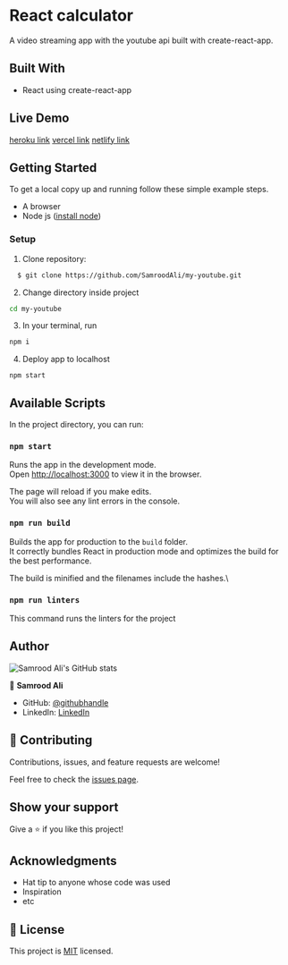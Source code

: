 # React calculator
A video streaming app with the youtube api built with create-react-app.

## Built With

- React using create-react-app
## Live Demo

[heroku link](https://samrood-youtube.herokuapp.com/)
[vercel link](https://my-youtube-bgtswknuw-samroodali.vercel.app/)
[netlify link](https://samrood-youtube.netlify.app//)


## Getting Started

To get a local copy up and running follow these simple example steps.

- A browser
- Node js  ([install node](https://nodejs.org/en/download/))

### Setup
1. Clone repository: 
```sh
  $ git clone https://github.com/SamroodAli/my-youtube.git

```
2. Change directory inside project
```sh
cd my-youtube
```
3. In your terminal, run 
```sh
npm i
```
4. Deploy app to localhost
```
npm start
```

## Available Scripts

In the project directory, you can run:

### `npm start`

Runs the app in the development mode.\
Open [http://localhost:3000](http://localhost:3000) to view it in the browser.

The page will reload if you make edits.\
You will also see any lint errors in the console.

### `npm run build`

Builds the app for production to the `build` folder.\
It correctly bundles React in production mode and optimizes the build for the best performance.

The build is minified and the filenames include the hashes.\

### `npm run linters`
This command runs the linters for the project

## Author

![Samrood Ali's GitHub stats](https://github-readme-stats.vercel.app/api?username=SamroodAli&count_private=true&theme=dark&show_icons=true)

👤 **Samrood Ali**
- GitHub: [@githubhandle](https://github.com/SamroodAli)
- LinkedIn: [LinkedIn](https://www.linkedin.com/in/samrood-ali/)

## 🤝 Contributing

Contributions, issues, and feature requests are welcome!

Feel free to check the [issues page](https://github.com/SamroodAli/my-youtube/issues).

## Show your support

Give a ⭐️ if you like this project!

## Acknowledgments

- Hat tip to anyone whose code was used
- Inspiration
- etc

## 📝 License

This project is [MIT](https://github.com/SamroodAli/my-youtube/blob/main/LICENSE) licensed.


